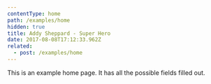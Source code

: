 ```yaml
---
contentType: home
path: /examples/home
hidden: true
title: Addy Sheppard - Super Hero
date: 2017-08-08T17:12:33.962Z
related:
  - post: /examples/home
---
```


This is an example home page. It has all the possible fields filled out.
